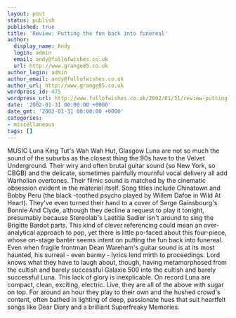 ```yaml
---
layout: post
status: publish
published: true
title: 'Review: Putting the fun back into funereal'
author:
  display_name: Andy
  login: admin
  email: andy@fullofwishes.co.uk
  url: http://www.grange85.co.uk
author_login: admin
author_email: andy@fullofwishes.co.uk
author_url: http://www.grange85.co.uk
wordpress_id: 475
wordpress_url: http://www.fullofwishes.co.uk/2002/01/31/review-putting-the-fun-back-into-funereal/
date: '2002-01-31 00:00:00 +0000'
date_gmt: '2002-01-31 00:00:00 +0000'
categories:
- miscellaneous
tags: []
---
```

<p>MUSIC Luna King Tut's Wah Wah Hut, Glasgow Luna are not so much the sound of the suburbs as the closest thing the 90s have to the Velvet Underground. Their wiry and often brutal guitar sound (so New York, so CBGB) and the delicate, sometimes painfully mournful vocal delivery all add Warholian overtones. Their filmic sound is matched by the cinematic obsession evident in the material itself. Song titles include Chinatown and Bobby Peru (the black -toothed psycho played by Willem Dafoe in Wild At Heart). They've even turned their hand to a cover of Serge Gainsbourg's Bonnie And Clyde, although they decline a request to play it tonight, presumably because Stereolab's Laetitia Sadier isn't around to sing the Brigitte Bardot parts. This kind of clever referencing could mean an over-analytical approach to pop, yet there is little po-faced about this four-piece, whose on-stage banter seems intent on putting the fun back into funereal. Even when fragile frontman Dean Wareham's guitar sound is at its most haunted, his surreal - even barmy - lyrics lend mirth to proceedings. Lord knows what they have to laugh about, though, having metamorphosed from the cultish and barely successful Galaxie 500 into the cultish and barely successful Luna. This lack of glory is inexplicable. On record Luna are compact, clean, exciting, electric. Live, they are all of the above with sugar on top. For around an hour they play to their own and the hushed crowd's content, often bathed in lighting of deep, passionate hues that suit heartfelt songs like Dear Diary and a brilliant Superfreaky Memories.</p>
